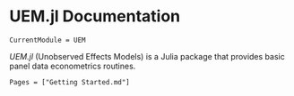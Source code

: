 # UEM.jl Documentation

```@meta
CurrentModule = UEM
```

*UEM.jl* (Unobserved Effects Models) is a Julia package that provides basic panel data econometrics routines.

```@contents
Pages = ["Getting Started.md"]
```
